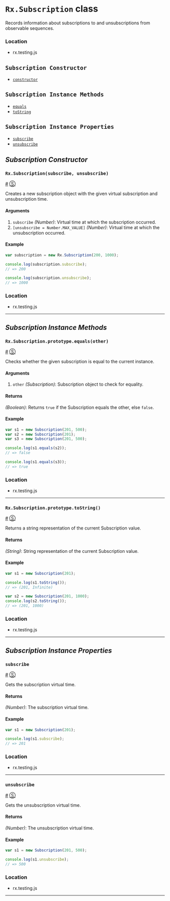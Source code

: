 # `Rx.Subscription` class #

Records information about subscriptions to and unsubscriptions from observable sequences.

### Location

- rx.testing.js

## `Subscription Constructor` ##
- [`constructor`](#rxsubscriptionsubscribe-unsubscribe)

## `Subscription Instance Methods` ##
- [`equals`](#rxsubscriptionprototypeequalsother)
- [`toString`](#rxsubscriptionprototypetostring)

## `Subscription Instance Properties` ##
- [`subscribe`](#subscribe)
- [`unsubscribe`](#unsubscribe)

## _Subscription Constructor_ ##

### <a id="rxsubscriptionsubscribe-unsubscribe"></a>`Rx.Subscription(subscribe, unsubscribe)`
<a href="#rxsubscriptionsubscribe-unsubscribe">#</a> [&#x24C8;](https://github.com/Reactive-Extensions/RxJS/blob/master/src/core/testing/subscription.js#L8-L11 "View in source")

Creates a new subscription object with the given virtual subscription and unsubscription time.

#### Arguments
1. `subscribe` *(Number)*: Virtual time at which the subscription occurred.
2. `[unsubscribe = Number.MAX_VALUE]` *(Number)*: Virtual time at which the unsubscription occurred.

#### Example
```js
var subscription = new Rx.Subscription(200, 1000);

console.log(subscription.subscribe);
// => 200

console.log(subscription.unsubscribe);
// => 1000
```

### Location

- rx.testing.js

* * *

## _Subscription Instance Methods_ ##

### <a id="rxsubscriptionprototypeequalsother"></a>`Rx.Subscription.prototype.equals(other)`
<a href="#rxsubscriptionprototypeequalsother">#</a> [&#x24C8;](https://github.com/Reactive-Extensions/RxJS/blob/master/src/core/testing/subscription.js#L18-L20 "View in source")

Checks whether the given subscription is equal to the current instance.

#### Arguments
1. `other` *(Subscription)*: Subscription object to check for equality.

#### Returns
*(Boolean)*: Returns `true` if the Subscription equals the other, else `false`.

#### Example

```js
var s1 = new Subscription(201, 500);
var s2 = new Subscription(201);
var s3 = new Subscription(201, 500);

console.log(s1.equals(s2));
// => false

console.log(s1.equals(s3));
// => true
```

### Location

- rx.testing.js

* * *

### <a id="rxsubscriptionprototypetostring"></a>`Rx.Subscription.prototype.toString()`
<a href="#rxsubscriptionprototypetostring">#</a> [&#x24C8;](https://github.com/Reactive-Extensions/RxJS/blob/master/src/core/testing/subscription.js#L30-L32 "View in source")

Returns a string representation of the current Subscription value.

#### Returns
*(String)*: String representation of the current Subscription value.

#### Example

```js
var s1 = new Subscription(201);

console.log(s1.toString());
// => (201, Infinite)

var s2 = new Subscription(201, 1000);
console.log(s2.toString());
// => (201, 1000)
```

### Location

- rx.testing.js

* * *

## _Subscription Instance Properties_ ##

### <a id="subscribe"></a>`subscribe`
<a href="#subscribe">#</a> [&#x24C8;](https://github.com/Reactive-Extensions/RxJS/blob/master/src/core/testing/subscription.js#L8 "View in source")

Gets the subscription virtual time.

#### Returns
*(Number)*: The subscription virtual time.

#### Example

```js
var s1 = new Subscription(201);

console.log(s1.subscribe);
// => 201
```

### Location

- rx.testing.js

* * *

### <a id="unsubscribe"></a>`unsubscribe`
<a href="#value">#</a> [&#x24C8;](https://github.com/Reactive-Extensions/RxJS/blob/master/src/core/testing/subscription.js#L9 "View in source")

Gets the unsubscription virtual time.

#### Returns
*(Number)*: The unsubscription virtual time.

#### Example

```js
var s1 = new Subscription(201, 500);

console.log(s1.unsubscribe);
// => 500
```

### Location

- rx.testing.js

* * *
